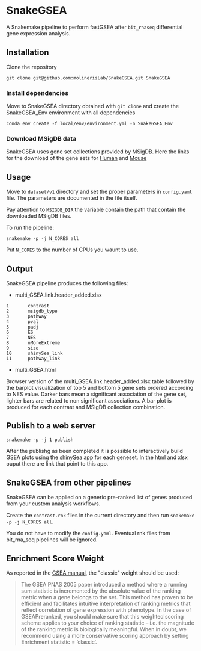 # SnakeGSEA

A Snakemake pipeline to perform fastGSEA after `bit_rnaseq` differential gene expression analysis.

## Installation

Clone the repository
```
git clone git@github.com:molinerisLab/SnakeGSEA.git SnakeGSEA
```

### Install dependencies 

Move to SnakeGSEA directory obtained with `git clone` and create the SnakeGSEA_Env environment with all dependencies
```
conda env create -f local/env/environment.yml -n SnakeGSEA_Env
```

### Download MSigDB data

SnakeGSEA uses gene set collections provided by MSigDB. Here the links for the download of the gene sets for [Human](http://www.gsea-msigdb.org/gsea/msigdb/download_file.jsp?filePath=/msigdb/release/2022.1.Hs/msigdb_v2022.1.Hs_files_to_download_locally.zip) and [Mouse](http://www.gsea-msigdb.org/gsea/msigdb/download_file.jsp?filePath=/msigdb/release/2022.1.Mm/msigdb_v2022.1.Mm_files_to_download_locally.zip)

## Usage

Move to `dataset/v1` directory and set the proper parameters in `config.yaml` file.
The parameters are documented in the file itself.

Pay attention to `MSIGDB_DIR` the variable contain the path that contain the downloaded MSigDB files.

To run the pipeline: 
```
snakemake -p -j N_CORES all
```
Put `N_CORES` to the number of CPUs you waunt to use.

## Output
SnakeGSEA pipeline produces the following files:

- multi_GSEA.link.header_added.xlsx
```
1       contrast          
2       msigdb_type
3       pathway
4       pval
5       padj
6       ES
7       NES
8       nMoreExtreme
9       size
10      shinySea_link
11      pathway_link
```

- multi_GSEA.html

Browser version of the multi_GSEA.link.header_added.xlsx table followed by the barplot visualization of top 5 and bottom 5 gene sets ordered according to NES value. Darker bars mean a significant association of the gene set, lighter bars are related to non significant associations. A bar plot is produced for each contrast and MSigDB collection combination.

## Publish to a web server

```
snakemake -p -j 1 publish
```

After the publishg as been completed it is possible to interactively build GSEA plots using the [shinySea](https://github.com/molinerisLab/shinySea) app for each geneset.
In the html and xlsx ouput there are link that point to this app.


## SnakeGSEA from other pipelines

SnakeGSEA can be applied on a generic pre-ranked list of genes produced from your custom analysis workflows.

Create the `contrast.rnk` files in the current directory and then run `snakemake -p -j N_CORES all`. 

You do not have to modify the `config.yaml`. Eventual rnk files from bit_rna_seq pipelines will be ignored.

## Enrichment Score Weight

As reported in the [GSEA manual](https://www.gsea-msigdb.org/gsea/doc/GSEAUserGuideTEXT.htm#_GSEAPreranked_Page), the "classic" weight should be used:

> The GSEA PNAS 2005 paper introduced a method where a running sum statistic is incremented by the absolute value of the ranking metric when a gene belongs to the set. This method has proven to be efficient and facilitates intuitive interpretation of ranking metrics that reflect correlation of gene expression with phenotype. In the case of GSEAPreranked, you should make sure that this weighted scoring scheme applies to your choice of ranking statistic – i.e. the magnitude of the ranking metric is biologically meaningful. When in doubt, we recommend using a more conservative scoring approach by setting Enrichment statistic = ‘classic’.


